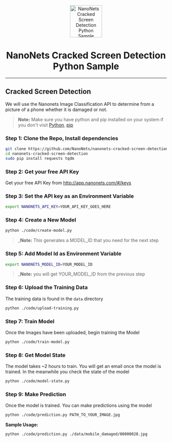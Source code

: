 <div align="center">
  <a href="https://nanonets.com/">
    <img src="https://nanonets.com/logo.png" alt="NanoNets Cracked Screen Detection Python Sample" width="100"/>
    </a>
</div>

<h1 align="center">NanoNets Cracked Screen Detection Python Sample</h1>

** **

## Cracked Screen Detection

We will use the Nanonets Image Classification API to determine from a picture of a phone whether it is damaged or not. 

>**Note:** Make sure you have python and pip installed on your system if you don't visit
[Python](https://www.python.org/downloads/release/python-2714/), 
[pip](https://pip.pypa.io/en/stable/installing/)


### Step 1: Clone the Repo, Install dependencies
```bash
git clone https://github.com/NanoNets/nanonets-cracked-screen-detection.git
cd nanonets-cracked-screen-detection
sudo pip install requests tqdm
```

### Step 2: Get your free API Key
Get your free API Key from http://app.nanonets.com/#/keys

### Step 3: Set the API key as an Environment Variable
```bash
export NANONETS_API_KEY=YOUR_API_KEY_GOES_HERE
```

### Step 4: Create a New Model
```bash
python ./code/create-model.py
```
 >_**Note:** This generates a MODEL_ID that you need for the next step

### Step 5: Add Model Id as Environment Variable
```bash
export NANONETS_MODEL_ID=YOUR_MODEL_ID
```
 >_**Note:** you will get YOUR_MODEL_ID from the previous step

### Step 6: Upload the Training Data
The training data is found in the ```data``` directory
```bash
python ./code/upload-training.py
```

### Step 7: Train Model
Once the Images have been uploaded, begin training the Model
```bash
python ./code/train-model.py
```

### Step 8: Get Model State
The model takes ~2 hours to train. You will get an email once the model is trained. In the meanwhile you check the state of the model
```bash
python ./code/model-state.py
```

### Step 9: Make Prediction
Once the model is trained. You can make predictions using the model
```bash
python ./code/prediction.py PATH_TO_YOUR_IMAGE.jpg
```

**Sample Usage:**
```bash
python ./code/prediction.py ./data/mobile_damaged/00000028.jpg
```

